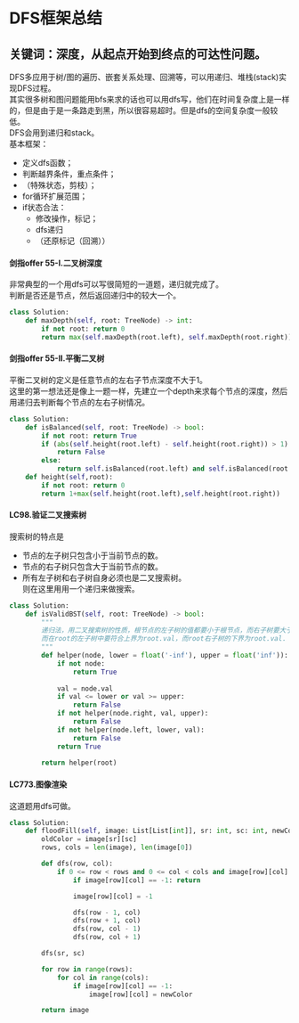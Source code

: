 # DFS框架总结
## 关键词：深度，从起点开始到终点的可达性问题。
DFS多应用于树/图的遍历、嵌套关系处理、回溯等，可以用递归、堆栈(stack)实现DFS过程。  
其实很多树和图问题能用bfs来求的话也可以用dfs写，他们在时间复杂度上是一样的，但是由于是一条路走到黑，所以很容易超时。但是dfs的空间复杂度一般较低。  
DFS会用到递归和stack。  
基本框架：
- 定义dfs函数；
- 判断越界条件，重点条件；
- （特殊状态，剪枝）；
- for循环扩展范围；
- if状态合法：
    - 修改操作，标记；
    - dfs递归
    - （还原标记（回溯））

#### 剑指offer 55-I.二叉树深度
非常典型的一个用dfs可以写很简短的一道题，递归就完成了。  
判断是否还是节点，然后返回递归中的较大一个。
```python
class Solution:
    def maxDepth(self, root: TreeNode) -> int:
        if not root: return 0
        return max(self.maxDepth(root.left), self.maxDepth(root.right)) + 1
```
#### 剑指offer 55-II.平衡二叉树
平衡二叉树的定义是任意节点的左右子节点深度不大于1。  
这里的第一想法还是像上一题一样，先建立一个depth来求每个节点的深度，然后用递归去判断每个节点的左右子树情况。

```python
class Solution:
    def isBalanced(self, root: TreeNode) -> bool:
        if not root: return True
        if (abs(self.height(root.left) - self.height(root.right)) > 1):
            return False
        else:
            return self.isBalanced(root.left) and self.isBalanced(root.right)
    def height(self,root):
        if not root: return 0
        return 1+max(self.height(root.left),self.height(root.right))
```
#### LC98.验证二叉搜索树
搜索树的特点是
- 节点的左子树只包含小于当前节点的数。
- 节点的右子树只包含大于当前节点的数。
- 所有左子树和右子树自身必须也是二叉搜索树。  
则在这里用用一个递归来做搜索。
```python
class Solution:
    def isValidBST(self, root: TreeNode) -> bool:
        """
        递归法，用二叉搜索树的性质，根节点的左子树的值都要小于根节点，而右子树要大于根节点。则递归函数设计为一个有值域的判断函数，当超过这个值域则不是二叉搜索树。
        而在root的左子树中要符合上界为root.val，而root右子树的下界为root.val.
        """
        def helper(node, lower = float('-inf'), upper = float('inf')):
            if not node:
                return True
            
            val = node.val
            if val <= lower or val >= upper:
                return False
            if not helper(node.right, val, upper):
                return False
            if not helper(node.left, lower, val):
                return False
            return True
        
        return helper(root)
```

#### LC773.图像渲染
这道题用dfs可做。
```python
class Solution:
    def floodFill(self, image: List[List[int]], sr: int, sc: int, newColor: int) -> List[List[int]]:
        oldColor = image[sr][sc]
        rows, cols = len(image), len(image[0])

        def dfs(row, col):
            if 0 <= row < rows and 0 <= col < cols and image[row][col] == oldColor:
                if image[row][col] == -1: return

                image[row][col] = -1

                dfs(row - 1, col)
                dfs(row + 1, col)
                dfs(row, col - 1)
                dfs(row, col + 1)

        dfs(sr, sc)

        for row in range(rows):
            for col in range(cols):
                if image[row][col] == -1:
                    image[row][col] = newColor

        return image
```
